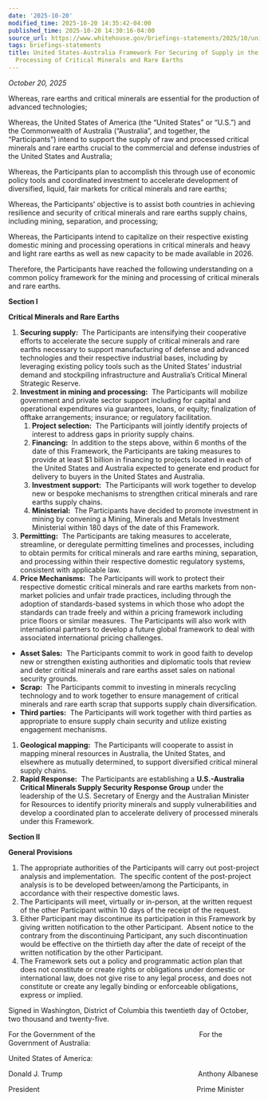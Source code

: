 ```yaml
---
date: '2025-10-20'
modified_time: 2025-10-20 14:35:42-04:00
published_time: 2025-10-20 14:30:16-04:00
source_url: https://www.whitehouse.gov/briefings-statements/2025/10/united-states-australia-framework-for-securing-of-supply-in-the-mining-and-processing-of-critical-minerals-and-rare-earths/
tags: briefings-statements
title: United States-Australia Framework For Securing of Supply in the Mining and
  Processing of Critical Minerals and Rare Earths
---
```

 
*October 20, 2025*

Whereas, rare earths and critical minerals are essential for the
production of advanced technologies;

Whereas, the United States of America (the “United States” or “U.S.”)
and the Commonwealth of Australia (“Australia”, and together, the
“Participants”) intend to support the supply of raw and processed
critical minerals and rare earths crucial to the commercial and defense
industries of the United States and Australia;

Whereas, the Participants plan to accomplish this through use of
economic policy tools and coordinated investment to accelerate
development of diversified, liquid, fair markets for critical minerals
and rare earths;

Whereas, the Participants’ objective is to assist both countries in
achieving resilience and security of critical minerals and rare earths
supply chains, including mining, separation, and processing;

Whereas, the Participants intend to capitalize on their respective
existing domestic mining and processing operations in critical minerals
and heavy and light rare earths as well as new capacity to be made
available in 2026.

Therefore, the Participants have reached the following understanding on
a common policy framework for the mining and processing of critical
minerals and rare earths.

**Section I**

**Critical Minerals and Rare Earths**

1.  **Securing supply:**  The Participants are intensifying their
    cooperative efforts to accelerate the secure supply of critical
    minerals and rare earths necessary to support manufacturing
    of defense and advanced technologies and their respective industrial
    bases, including by leveraging existing policy tools such as the
    United States’ industrial demand and stockpiling infrastructure and
    Australia’s Critical Mineral Strategic Reserve.
2.  **Investment in mining and processing:**  The Participants will
    mobilize government and private sector support including for capital
    and operational expenditures via guarantees, loans, or equity;
    finalization of offtake arrangements; insurance; or regulatory
    facilitation.
    1.  **Project selection:**  The Participants will jointly identify
        projects of interest to address gaps in priority supply chains.
    2.  **Financing:**  In addition to the steps above, within 6 months
        of the date of this Framework, the Participants are taking
        measures to provide at least $1 billion in financing to projects
        located in each of the United States and Australia expected to
        generate end product for delivery to buyers in the United States
        and Australia.
    3.  **Investment support:**  The Participants will work together to
        develop new or bespoke mechanisms to strengthen critical
        minerals and rare earths supply chains.
    4.  **Ministerial:**  The Participants have decided to promote
        investment in mining by convening a Mining, Minerals and Metals
        Investment Ministerial within 180 days of the date of this
        Framework.
3.  **Permitting:**  The Participants are taking measures to accelerate,
    streamline, or deregulate permitting timelines and processes,
    including to obtain permits for critical minerals and rare earths
    mining, separation, and processing within their respective domestic
    regulatory systems, consistent with applicable law.
4.  **Price Mechanisms:**  The Participants will work to protect their
    respective domestic critical minerals and rare earths markets from
    non-market policies and unfair trade practices, including through
    the adoption of standards-based systems in which those who adopt the
    standards can trade freely and within a pricing framework including
    price floors or similar measures.  The Participants will also work
    with international partners to develop a future global framework to
    deal with associated international pricing challenges.

-   **Asset Sales:**  The Participants commit to work in good faith to
    develop new or strengthen existing authorities and diplomatic tools
    that review and deter critical minerals and rare earths asset sales
    on national security grounds.
-   **Scrap:**  The Participants commit to investing in minerals
    recycling technology and to work together to ensure management of
    critical minerals and rare earth scrap that supports supply chain
    diversification.
-   **Third parties:**  The Participants will work together with third
    parties as appropriate to ensure supply chain security and utilize
    existing engagement mechanisms.

1.  **Geological mapping:**  The Participants will cooperate to assist
    in mapping mineral resources in Australia, the United States, and
    elsewhere as mutually determined, to support diversified critical
    mineral supply chains.
2.  **Rapid Response:**  The Participants are establishing a
    **U.S.-Australia Critical Minerals Supply Security Response Group**
    under the leadership of the U.S. Secretary of Energy and the
    Australian Minister for Resources to identify priority minerals and
    supply vulnerabilities and develop a coordinated plan to accelerate
    delivery of processed minerals under this Framework.

**Section II**

**General Provisions**

1.  The appropriate authorities of the Participants will carry out
    post-project analysis and implementation.  The specific content of
    the post-project analysis is to be developed between/among the
    Participants, in accordance with their respective domestic laws.
2.  The Participants will meet, virtually or in-person, at the written
    request of the other Participant within 10 days of the receipt of
    the request.
3.  Either Participant may discontinue its participation in this
    Framework by giving written notification to the other Participant.
     Absent notice to the contrary from the discontinuing Participant,
    any such discontinuation would be effective on the thirtieth day
    after the date of receipt of the written notification by the other
    Participant.
4.  The Framework sets out a policy and programmatic action plan that
    does not constitute or create rights or obligations under domestic
    or international law, does not give rise to any legal process, and
    does not constitute or create any legally binding or enforceable
    obligations, express or implied.

Signed in Washington, District of Columbia this twentieth day of
October, two thousand and twenty-five.

For the Government of
the                                                     For the
Government of Australia:

United States of America:

Donald J. Trump                                            
                        Anthony Albanese

President                                                        
                       Prime Minister
